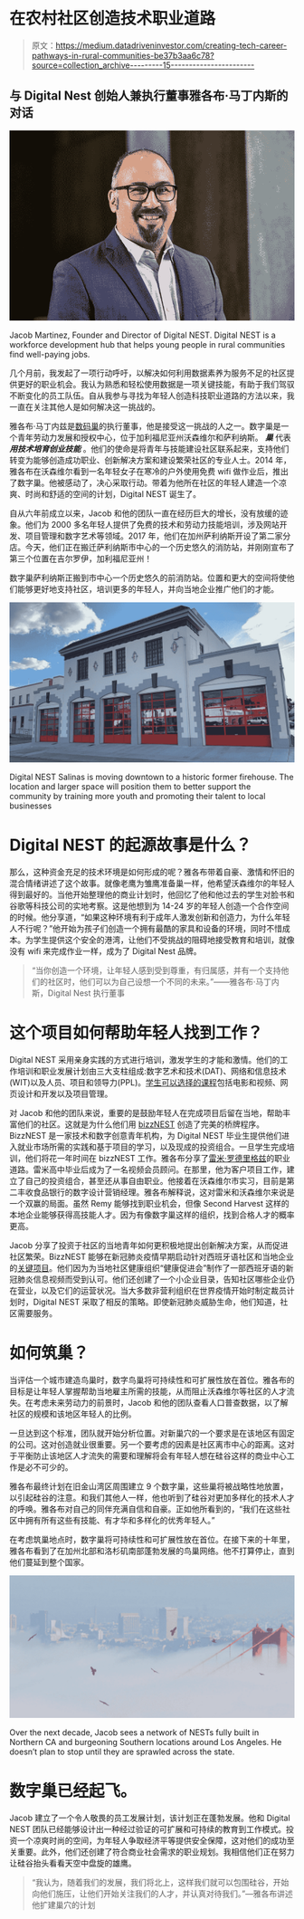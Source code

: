 # 在农村社区创造技术职业道路

> 原文：<https://medium.datadriveninvestor.com/creating-tech-career-pathways-in-rural-communities-be37b3aa6c78?source=collection_archive---------15----------------------->

## 与 Digital Nest 创始人兼执行董事雅各布·马丁内斯的对话

![](img/92b9ae58c8e8a14897a4c543d439856c.png)

Jacob Martinez, Founder and Director of Digital NEST. Digital NEST is a workforce development hub that helps young people in rural communities find well-paying jobs.

几个月前，我发起了一项行动呼吁，以解决如何利用数据素养为服务不足的社区提供更好的职业机会。我认为熟悉和轻松使用数据是一项关键技能，有助于我们驾驭不断变化的员工队伍。自从我参与寻找为年轻人创造科技职业道路的方法以来，我一直在关注其他人是如何解决这一挑战的。

雅各布·马丁内兹是[数码巢](https://digitalnest.org/)的执行董事，他是接受这一挑战的人之一。数字巢是一个青年劳动力发展和授权中心，位于加利福尼亚州沃森维尔和萨利纳斯。 ***巢*** 代表 ***用技术培育创业技能*** 。他们的使命是将青年与技能建设社区联系起来，支持他们转变为能够创造成功职业、创新解决方案和建设繁荣社区的专业人士。2014 年，雅各布在沃森维尔看到一名年轻女子在寒冷的户外使用免费 wifi 做作业后，推出了数字巢。他被感动了，决心采取行动。带着为他所在社区的年轻人建造一个凉爽、时尚和舒适的空间的计划，Digital NEST 诞生了。

自从六年前成立以来，Jacob 和他的团队一直在经历巨大的增长，没有放缓的迹象。他们为 2000 多名年轻人提供了免费的技术和劳动力技能培训，涉及网站开发、项目管理和数字艺术等领域。2017 年，他们在加州萨利纳斯开设了第二家分店。今天，他们正在搬迁萨利纳斯市中心的一个历史悠久的消防站，并刚刚宣布了第三个位置在吉尔罗伊，加利福尼亚州！

数字巢萨利纳斯正搬到市中心一个历史悠久的前消防站。位置和更大的空间将使他们能够更好地支持社区，培训更多的年轻人，并向当地企业推广他们的才能。

![](img/38ad366a6be5a8909766ca78a0069ddc.png)

Digital NEST Salinas is moving downtown to a historic former firehouse. The location and larger space will position them to better support the community by training more youth and promoting their talent to local businesses

# Digital NEST 的起源故事是什么？

那么，这种资金充足的技术环境是如何形成的呢？雅各布带着自豪、激情和怀旧的混合情绪讲述了这个故事。就像老鹰为雏鹰准备巢一样，他希望沃森维尔的年轻人得到最好的。当他开始整理他的商业计划时，他回忆了他和他过去的学生对脸书和谷歌等科技公司的实地考察。这是他想到为 14-24 岁的年轻人创造一个合作空间的时候。他分享道，“如果这种环境有利于成年人激发创新和创造力，为什么年轻人不行呢？”他开始为孩子们创造一个拥有最酷的家具和设备的环境，同时不惜成本。为学生提供这个安全的港湾，让他们不受挑战的阻碍地接受教育和培训，就像没有 wifi 来完成作业一样，成为了 Digital Nest 品牌。

> “当你创造一个环境，让年轻人感到受到尊重，有归属感，并有一个支持他们的社区时，他们可以为自己设想一个不同的未来。”——雅各布·马丁内斯，Digital Nest 执行董事

# 这个项目如何帮助年轻人找到工作？

Digital NEST 采用亲身实践的方式进行培训，激发学生的才能和激情。他们的工作培训和职业发展计划由三大支柱组成:数字艺术和技术(DAT)、网络和信息技术(WIT)以及人员、项目和领导力(PPL)。[学生可以选择的课程](https://digital-nest.coursestorm.com/)包括电影和视频、网页设计和开发以及项目管理。

对 Jacob 和他的团队来说，重要的是鼓励年轻人在完成项目后留在当地，帮助丰富他们的社区。这就是为什么他们用 [bizzNEST](https://digitalnest.org/bizznest/) 创造了完美的桥牌程序。BizzNEST 是一家技术和数字创意青年机构，为 Digital NEST 毕业生提供他们进入就业市场所需的实践和基于项目的学习，以及现成的投资组合。一旦学生完成培训，他们将花一年时间在 bizzNEST 工作。雅各布分享了[雷米·罗德里格兹](https://www.linkedin.com/in/remy-rodriguez-311442165/)的职业道路。雷米高中毕业后成为了一名视频会员顾问。在那里，他为客户项目工作，建立了自己的投资组合，甚至还从事自由职业。他接着在沃森维尔市实习，目前是第二丰收食品银行的数字设计营销经理。雅各布解释说，这对雷米和沃森维尔来说是一个双赢的局面。虽然 Remy 能够找到职业机会，但像 Second Harvest 这样的本地企业能够获得高技能人才。因为有像数字巢这样的组织，找到合格人才的概率更高。

Jacob 分享了投资于社区的当地青年如何更积极地提出创新解决方案，从而促进社区繁荣。BizzNEST 能够在新冠肺炎疫情早期启动针对西班牙语社区和当地企业的[关键项目](https://digitalnest.org/nest-response-to-covid-19/)。他们因为为当地社区健康组织“健康促进会”制作了一部西班牙语的新冠肺炎信息视频而受到认可。他们还创建了一个小企业目录，告知社区哪些企业仍在营业，以及它们的运营状况。当大多数非营利组织在世界疫情开始时制定裁员计划时，Digital NEST 采取了相反的策略。即使新冠肺炎威胁生命，他们知道，社区需要服务。

# 如何筑巢？

当评估一个城市建造鸟巢时，数字鸟巢将可持续性和可扩展性放在首位。雅各布的目标是让年轻人掌握帮助当地雇主所需的技能，从而阻止沃森维尔等社区的人才流失。在考虑未来劳动力的前景时，Jacob 和他的团队查看人口普查数据，以了解社区的规模和该地区年轻人的比例。

一旦达到这个标准，团队就开始分析位置。对新巢穴的一个要求是在该地区有固定的公司。这对创造就业很重要。另一个要考虑的因素是社区离市中心的距离。这对于平衡防止该地区人才流失的需要和理解将会有年轻人想在硅谷这样的商业中心工作是必不可少的。

雅各布最终计划在旧金山湾区周围建立 9 个数字巢，这些巢将被战略性地放置，以引起硅谷的注意。和我们其他人一样，他也听到了硅谷对更加多样化的技术人才的呼唤。雅各布对自己的同伴充满自信和自豪。正如他所看到的，“我们在这些社区中拥有所有这些有技能、有才华和多样化的优秀年轻人。”

在考虑筑巢地点时，数字巢将可持续性和可扩展性放在首位。在接下来的十年里，雅各布看到了在加州北部和洛杉矶南部蓬勃发展的鸟巢网络。他不打算停止，直到他们蔓延到整个国家。

![](img/f7da74404ff2bad0c9213717fb0de1ad.png)

Over the next decade, Jacob sees a network of NESTs fully built in Northern CA and burgeoning Southern locations around Los Angeles. He doesn’t plan to stop until they are sprawled across the state.

# 数字巢已经起飞。

Jacob 建立了一个令人敬畏的员工发展计划，该计划正在蓬勃发展。他和 Digital NEST 团队已经能够设计出一种经过验证的可扩展和可持续的教育到工作模式。投资一个凉爽时尚的空间，为年轻人争取经济平等提供安全保障，这对他们的成功至关重要。此外，他们还创建了符合商业社会需求的职业规划。我相信他们正在努力让硅谷抬头看看天空中盘旋的雄鹰。

> “我认为，随着我们的发展，我们将北上，这样我们就可以包围硅谷，开始向他们施压，让他们开始关注我们的人才，并认真对待我们。”—雅各布讲述他扩建巢穴的计划